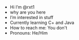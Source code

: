 - Hi I’m @rxt1
- why are you here
- I’m interested in stuff
- Currently learning C+ and Java
- How to reach me: You don't
- Pronouns: He/Him
<!---
rxt1/rxt1 is a ✨ special ✨ repository because its `README.md` (this file) appears on your GitHub profile.
You can click the Preview link to take a look at your changes.
--->
